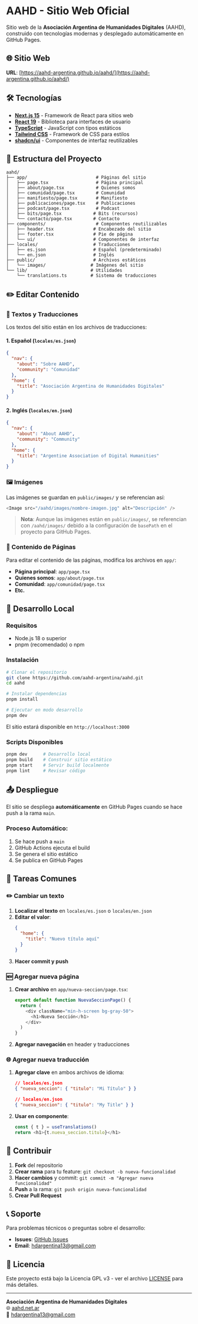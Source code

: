 # AAHD - Sitio Web Oficial

Sitio web de la **Asociación Argentina de Humanidades Digitales** (AAHD), construido con tecnologías modernas y desplegado automáticamente en GitHub Pages.

## 🌐 Sitio Web

**URL**: [https://aahd-argentina.github.io/aahd/](https://aahd-argentina.github.io/aahd/)

## 🛠️ Tecnologías

- **[Next.js 15](https://nextjs.org/)** - Framework de React para sitios web
- **[React 19](https://react.dev/)** - Biblioteca para interfaces de usuario
- **[TypeScript](https://www.typescriptlang.org/)** - JavaScript con tipos estáticos
- **[Tailwind CSS](https://tailwindcss.com/)** - Framework de CSS para estilos
- **[shadcn/ui](https://ui.shadcn.com/)** - Componentes de interfaz reutilizables

## 📁 Estructura del Proyecto

```
aahd/
├── app/                          # Páginas del sitio
│   ├── page.tsx                  # Página principal
│   ├── about/page.tsx            # Quienes somos
│   ├── comunidad/page.tsx        # Comunidad
│   ├── manifiesto/page.tsx       # Manifiesto
│   ├── publicaciones/page.tsx    # Publicaciones
│   ├── podcast/page.tsx          # Podcast
│   ├── bits/page.tsx            # Bits (recursos)
│   └── contacto/page.tsx        # Contacto
├── components/                   # Componentes reutilizables
│   ├── header.tsx               # Encabezado del sitio
│   ├── footer.tsx               # Pie de página
│   └── ui/                      # Componentes de interfaz
├── locales/                     # Traducciones
│   ├── es.json                  # Español (predeterminado)
│   └── en.json                  # Inglés
├── public/                      # Archivos estáticos
│   └── images/                 # Imágenes del sitio
└── lib/                        # Utilidades
    └── translations.ts         # Sistema de traducciones
```

## ✏️ Editar Contenido

### 📝 Textos y Traducciones

Los textos del sitio están en los archivos de traducciones:

#### **1. Español** (`locales/es.json`)
```json
{
  "nav": {
    "about": "Sobre AAHD",
    "community": "Comunidad"
  },
  "home": {
    "title": "Asociación Argentina de Humanidades Digitales"
  }
}
```

#### **2. Inglés** (`locales/en.json`)
```json
{
  "nav": {
    "about": "About AAHD",
    "community": "Community"
  },
  "home": {
    "title": "Argentine Association of Digital Humanities"
  }
}
```

### 🖼️ Imágenes

Las imágenes se guardan en `public/images/` y se referencian así:
```typescript
<Image src="/aahd/images/nombre-imagen.jpg" alt="Descripción" />
```

> **Nota**: Aunque las imágenes están en `public/images/`, se referencian con `/aahd/images/` debido a la configuración de `basePath` en el proyecto para GitHub Pages.

### 📄 Contenido de Páginas

Para editar el contenido de las páginas, modifica los archivos en `app/`:

- **Página principal**: `app/page.tsx`
- **Quienes somos**: `app/about/page.tsx`
- **Comunidad**: `app/comunidad/page.tsx`
- **Etc.**

## 🚀 Desarrollo Local

### Requisitos
- Node.js 18 o superior
- pnpm (recomendado) o npm

### Instalación
```bash
# Clonar el repositorio
git clone https://github.com/aahd-argentina/aahd.git
cd aahd

# Instalar dependencias
pnpm install

# Ejecutar en modo desarrollo
pnpm dev
```

El sitio estará disponible en `http://localhost:3000`

### Scripts Disponibles
```bash
pnpm dev      # Desarrollo local
pnpm build    # Construir sitio estático
pnpm start    # Servir build localmente
pnpm lint     # Revisar código
```

## 📤 Despliegue

El sitio se despliega **automáticamente** en GitHub Pages cuando se hace push a la rama `main`.

### Proceso Automático:
1. Se hace push a `main`
2. GitHub Actions ejecuta el build
3. Se genera el sitio estático
4. Se publica en GitHub Pages

## 🔧 Tareas Comunes

### ✏️ Cambiar un texto

1. **Localizar el texto** en `locales/es.json` o `locales/en.json`
2. **Editar el valor**:
   ```json
   {
     "home": {
       "title": "Nuevo título aquí"
     }
   }
   ```
3. **Hacer commit y push**

### 🆕 Agregar nueva página

1. **Crear archivo** en `app/nueva-seccion/page.tsx`:
   ```typescript
   export default function NuevaSeccionPage() {
     return (
       <div className="min-h-screen bg-gray-50">
         <h1>Nueva Sección</h1>
       </div>
     )
   }
   ```

2. **Agregar navegación** en header y traducciones

### 🌐 Agregar nueva traducción

1. **Agregar clave** en ambos archivos de idioma:
   ```json
   // locales/es.json
   { "nueva_seccion": { "titulo": "Mi Título" } }
   
   // locales/en.json  
   { "nueva_seccion": { "titulo": "My Title" } }
   ```

2. **Usar en componente**:
   ```typescript
   const { t } = useTranslations()
   return <h1>{t.nueva_seccion.titulo}</h1>
   ```

## 🤝 Contribuir

1. **Fork** del repositorio
2. **Crear rama** para tu feature: `git checkout -b nueva-funcionalidad`
3. **Hacer cambios** y commit: `git commit -m "Agregar nueva funcionalidad"`
4. **Push** a la rama: `git push origin nueva-funcionalidad`
5. **Crear Pull Request**

## 📞 Soporte

Para problemas técnicos o preguntas sobre el desarrollo:
- **Issues**: [GitHub Issues](https://github.com/Ppantaleo/aahd/issues)
- **Email**: hdargentina13@gmail.com

## 📄 Licencia

Este proyecto está bajo la Licencia GPL v3 - ver el archivo [LICENSE](LICENSE) para más detalles.

---

**Asociación Argentina de Humanidades Digitales**  
🌐 [aahd.net.ar](https://aahd-argentina.github.io/aahd/)  
📧 [hdargentina13@gmail.com](mailto:hdargentina13@gmail.com)